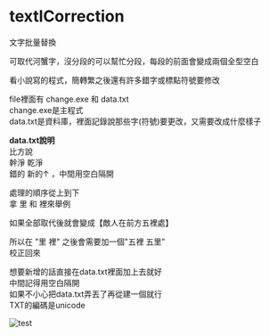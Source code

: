 # textlCorrection
文字批量替換  

可取代河蟹字，沒分段的可以幫忙分段，每段的前面會變成兩個全型空白

看小說寫的程式，簡轉繁之後還有許多錯字或標點符號要修改  

file裡面有 change.exe 和 data.txt  
change.exe是主程式  
data.txt是資料庫，裡面記錄說那些字(符號)要更改，又需要改成什麼樣子  

**********data.txt說明**********  
比方說  
幹淨 乾淨  
錯的 新的↑  ，中間用空白隔開  

處理的順序從上到下  
拿 里 和 裡來舉例  

如果全部取代後就會變成【敵人在前方五裡處】  

所以在 "里 裡" 之後會需要加一個"五裡 五里"  
校正回來  

想要新增的話直接在data.txt裡面加上去就好  
中間記得用空白隔開  
如果不小心把data.txt弄丟了再從建一個就行  
TXT的編碼是unicode  


![test](https://github.com/xxi511/textCorrection/tree/master/image/after.JPG)
